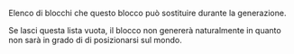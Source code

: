 Elenco di blocchi che questo blocco può sostituire durante la generazione.

Se lasci questa lista vuota, il blocco non genererà naturalmente in quanto non sarà in grado di di posizionarsi sul mondo.